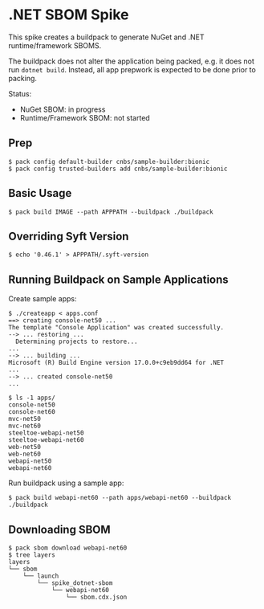 # .NET SBOM Spike

This spike creates a buildpack to generate NuGet and .NET runtime/framework SBOMS.

The buildpack does not alter the application being packed, e.g. it does not run `dotnet build`.
Instead, all app prepwork is expected to be done prior to packing.


Status:

* NuGet SBOM: in progress
* Runtime/Framework SBOM: not started

## Prep

```
$ pack config default-builder cnbs/sample-builder:bionic
$ pack config trusted-builders add cnbs/sample-builder:bionic
```

## Basic Usage

```
$ pack build IMAGE --path APPPATH --buildpack ./buildpack
```

## Overriding Syft Version

```
$ echo '0.46.1' > APPPATH/.syft-version
```

## Running Buildpack on Sample Applications

Create sample apps:
```
$ ./createapp < apps.conf
==> creating console-net50 ...
The template "Console Application" was created successfully.
--> ... restoring ...
  Determining projects to restore...
...
--> ... building ...
Microsoft (R) Build Engine version 17.0.0+c9eb9dd64 for .NET
...
--> ... created console-net50
...

$ ls -1 apps/
console-net50
console-net60
mvc-net50
mvc-net60
steeltoe-webapi-net50
steeltoe-webapi-net60
web-net50
web-net60
webapi-net50
webapi-net60
```

Run buildpack using a sample app:
```
$ pack build webapi-net60 --path apps/webapi-net60 --buildpack ./buildpack
```

## Downloading SBOM

```
$ pack sbom download webapi-net60
$ tree layers
layers
└── sbom
    └── launch
        └── spike_dotnet-sbom
            └── webapi-net60
                └── sbom.cdx.json
```
